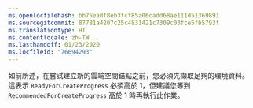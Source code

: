 ```yaml
---
ms.openlocfilehash: bb75ea0f8eb3fcf85a06cadd68ae111d51369891
ms.sourcegitcommit: 87781a4207c25c4831421c7309c03fce5fb5793f
ms.translationtype: HT
ms.contentlocale: zh-TW
ms.lasthandoff: 01/23/2020
ms.locfileid: "76694293"
---
```

如前所述，在嘗試建立新的雲端空間錨點之前，您必須先擷取足夠的環境資料。 這表示 `ReadyForCreateProgress` 必須高於 1，但建議您等到 `RecommendedForCreateProgress` 高於 1 時再執行此作業。
